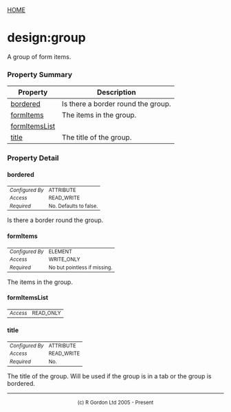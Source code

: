 [HOME](../../../../../README.md)
# design:group

A group of form items.

### Property Summary

| Property | Description |
| -------- | ----------- |
| [bordered](#propertybordered) | Is there a border round the group. | 
| [formItems](#propertyformitems) | The items in the group. | 
| [formItemsList](#propertyformitemslist) |  | 
| [title](#propertytitle) | The title of the group. | 


### Property Detail
#### bordered <a name="propertybordered"></a>

<table style='font-size:smaller'>
      <tr><td><i>Configured By</i></td><td>ATTRIBUTE</td></tr>
      <tr><td><i>Access</i></td><td>READ_WRITE</td></tr>
      <tr><td><i>Required</i></td><td>No. Defaults to false.</td></tr>
</table>

Is there a border round the group.

#### formItems <a name="propertyformitems"></a>

<table style='font-size:smaller'>
      <tr><td><i>Configured By</i></td><td>ELEMENT</td></tr>
      <tr><td><i>Access</i></td><td>WRITE_ONLY</td></tr>
      <tr><td><i>Required</i></td><td>No but pointless if missing.</td></tr>
</table>

The items in the group.

#### formItemsList <a name="propertyformitemslist"></a>

<table style='font-size:smaller'>
      <tr><td><i>Access</i></td><td>READ_ONLY</td></tr>
</table>



#### title <a name="propertytitle"></a>

<table style='font-size:smaller'>
      <tr><td><i>Configured By</i></td><td>ATTRIBUTE</td></tr>
      <tr><td><i>Access</i></td><td>READ_WRITE</td></tr>
      <tr><td><i>Required</i></td><td>No.</td></tr>
</table>

The title of the group. Will be used if the
group is in a tab or the group is bordered.


-----------------------

<div style='font-size: smaller; text-align: center;'>(c) R Gordon Ltd 2005 - Present</div>
